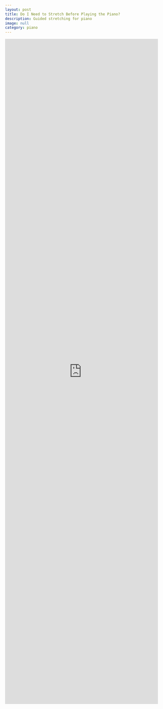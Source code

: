 ```yaml
---
layout: post
title: Do I Need to Stretch Before Playing the Piano?
description: Guided stretching for piano
image: null
category: piano
---
```

<iframe width="100%" height="56%" src="https://www.youtube.com/embed/FCZsJNfznpg" frameborder="0" allow="accelerometer; encrypted-media; gyroscope; picture-in-picture" allowfullscreen align="middle"></iframe>

